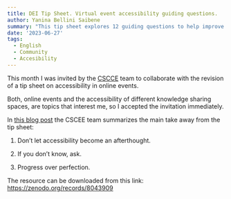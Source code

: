 ```yaml
---
title: DEI Tip Sheet. Virtual event accessibility guiding questions.
author: Yanina Bellini Saibene
summary: "This tip sheet explores 12 guiding questions to help improve the accessibility of your next virtual event; from the very earliest planning stages, through communications and marketing, to event hosting, follow-up, and evaluation. The tip sheet was co-created by CSCCE staff and members of our community of practice"
date: '2023-06-27'
tags:
  - English
  - Community
  - Accesibility
---
```


This month I was invited by the [CSCCE](https://www.cscce.org/) team to collaborate with the revision of a tip sheet on accessibility in online events. 

Both, online events and the accessibility of different knowledge sharing spaces, are topics that interest me, so I accepted the invitation immediately. 

In [this blog post](https://www.cscce.org/2023/06/28/new-cscce-tip-sheet-highlights-12-guiding-questions-to-improve-the-accessibility-of-your-next-virtual-event/) the CSCEE team summarizes the main take away from the tip sheet:

1. Don’t let accessibility become an afterthought.

2. If you don’t know, ask.

3. Progress over perfection.


The resource can be downloaded from this link: https://zenodo.org/records/8043909